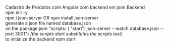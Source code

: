 Cadastro de Produtos com Angular com backend em json
Backend <br>
npm init -y  <br>
npm i json-server  OR  npm install json-server  <br>
generate a json file        named database.json  <br>
on the package.json         "scripts: { "start": json-server --watch database.json --port 3001"}      /*the scripts start substitutes the scripts test*/  <br>
to initialize the backend    npm start  <br>
